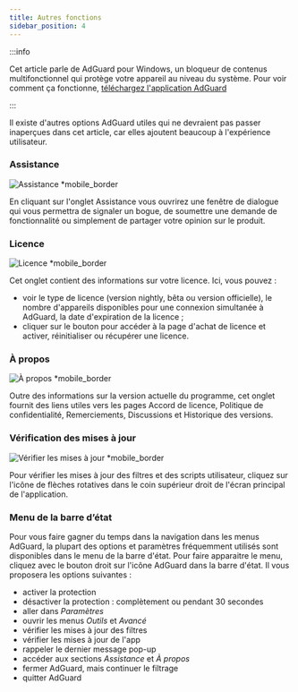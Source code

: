 ```yaml
---
title: Autres fonctions
sidebar_position: 4
---
```


:::info

Cet article parle de AdGuard pour Windows, un bloqueur de contenus multifonctionnel qui protège votre appareil au niveau du système. Pour voir comment ça fonctionne, [téléchargez l'application AdGuard](https://agrd.io/download-kb-adblock)

:::

Il existe d'autres options AdGuard utiles qui ne devraient pas passer inaperçues dans cet article, car elles ajoutent beaucoup à l'expérience utilisateur.

### Assistance

![Assistance \*mobile\_border](https://cdn.adtidy.org/content/kb/ad_blocker/windows/overview/support.png)

En cliquant sur l'onglet Assistance vous ouvrirez une fenêtre de dialogue qui vous permettra de signaler un bogue, de soumettre une demande de fonctionnalité ou simplement de partager votre opinion sur le produit.

### Licence

![Licence \*mobile\_border](https://cdn.adtidy.org/content/kb/ad_blocker/windows/overview/license.png)

Cet onglet contient des informations sur votre licence. Ici, vous pouvez :

- voir le type de licence (version nightly, bêta ou version officielle), le nombre d'appareils disponibles pour une connexion simultanée à AdGuard, la date d'expiration de la licence ;
- cliquer sur le bouton pour accéder à la page d'achat de licence et activer, réinitialiser ou récupérer une licence.

### À propos

![À propos \*mobile\_border](https://cdn.adtidy.org/content/kb/ad_blocker/windows/overview/about.png)

Outre des informations sur la version actuelle du programme, cet onglet fournit des liens utiles vers les pages Accord de licence, Politique de confidentialité, Remerciements, Discussions et Historique des versions.

### Vérification des mises à jour

![Vérifier les mises à jour \*mobile\_border](https://cdn.adtidy.org/content/kb/ad_blocker/windows/overview/check-updates.png)

Pour vérifier les mises à jour des filtres et des scripts utilisateur, cliquez sur l'icône de flèches rotatives dans le coin supérieur droit de l'écran principal de l'application.

### Menu de la barre d’état

Pour vous faire gagner du temps dans la navigation dans les menus AdGuard, la plupart des options et paramètres fréquemment utilisés sont disponibles dans le menu de la barre d'état. Pour faire apparaitre le menu, cliquez avec le bouton droit sur l'icône AdGuard dans la barre d'état. Il vous proposera les options suivantes :

- activer la protection
- désactiver la protection : complètement ou pendant 30 secondes
- aller dans _Paramètres_
- ouvrir les menus _Outils_ et _Avancé_
- vérifier les mises à jour des filtres
- vérifier les mises à jour de l'app
- rappeler le dernier message pop-up
- accéder aux sections _Assistance_ et _À propos_
- fermer AdGuard, mais continuer le filtrage
- quitter AdGuard
